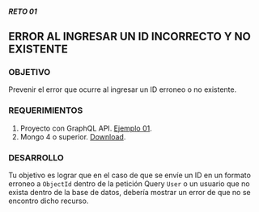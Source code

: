 ##### RETO 01
## ERROR AL INGRESAR UN ID INCORRECTO Y NO EXISTENTE

### OBJETIVO
Prevenir el error que ocurre al ingresar un ID erroneo o no existente.

### REQUERIMIENTOS
1. Proyecto con GraphQL API. [Ejemplo 01](../Ejemplo-01).
2. Mongo 4 o superior. [Download](https://www.mongodb.com/download-center/community).

### DESARROLLO
Tu objetivo es lograr que en el caso de que se envíe un ID en un formato erroneo a `ObjectId` dentro de la petición Query `User` o un usuario que no exista dentro de la base de datos, debería mostrar un error de que no se encontro dicho recurso.